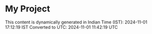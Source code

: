 # My Project

This content is dynamically generated in Indian Time (IST): 2024-11-01 17:12:19 IST
Converted to UTC: 2024-11-01 11:42:19 UTC
